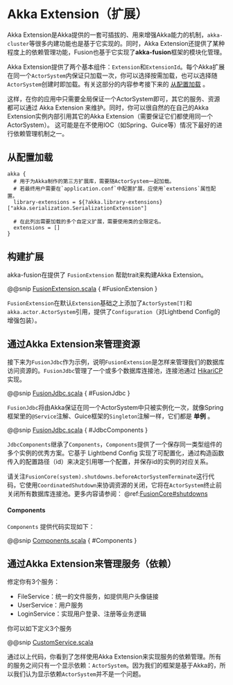 # Akka Extension（扩展）

Akka Extension是Akka提供的一套可插拔的、用来增强Akka能力的机制，`akka-cluster`等很多内建功能也是基于它实现的。同时，Akka Extension还提供了某种程度上的依赖管理功能，Fusion也基于它实现了**akka-fusion**框架的模块化管理。

Akka Extension提供了两个基本组件：`Extension`和`ExtensionId`。每个Akka扩展在同一个`ActorSystem`内保证只加载一次，你可以选择按需加载，也可以选择随`ActorSystem`创建时即加载。有关这部分的内容参考接下来的 [从配置加载](#从配置加载) 。

这样，在你的应用中只需要全局保证一个ActorSystem即可，其它的服务、资源都可以通过 Akka Extension 来维护。同时，你可以很自然的在自己的Akka Extension实例内部引用其它的Akka Extension（需要保证它们都使用同一个ActorSystem）。
这可能是在不使用IOC（如Spring、Guice等）情况下最好的进行依赖管理机制之一。

## 从配置加载

```hocon
akka {
  # 用于为Akka制作的第三方扩展库，需要随ActorSystem一起加载。
  # 若最终用户需要在`application.conf`中配置扩展，应使用`extensions`属性配置。
  library-extensions = ${?akka.library-extensions} ["akka.serialization.SerializationExtension"]

  # 在此列出需要加载的多个自定义扩展，需要使用类的全限定名。
  extensions = []
}
```

## 构建扩展

akka-fusion在提供了 `FusionExtension` 帮助trait来构建Akka Extension。

@@snip [FusionExtension.scala](../../../../../fusion-common/src/main/scala/fusion/common/extension/FusionExtension.scala) { #FusionExtension }

`FusionExtension`在默认`Extension`基础之上添加了`ActorSystem[T]`和`akka.actor.ActorSystem`引用，提供了`Configuration`（对Lightbend Config的增强包装）。

## 通过Akka Extension来管理资源

接下来为`FusionJdbc`作为示例，说明`FusionExtension`是怎样来管理我们的数据库访问资源的。`FusionJdbc`管理了一个或多个数据库连接池，连接池通过 [HikariCP](https://github.com/brettwooldridge/HikariCP) 实现。

@@snip [FusionJdbc.scala](../../../../../fusion-jdbc/src/main/scala/fusion/jdbc/FusionJdbc.scala) { #FusionJdbc }

`FusionJdbc`将由Akka保证在同一个ActorSystem中只被实例化一次，就像Spring框架里的`@Service`注解、Guice框架的`Singleton`注解一样，它们都是 **单例** 。

@@snip [FusionJdbc.scala](../../../../../fusion-jdbc/src/main/scala/fusion/jdbc/FusionJdbc.scala) { #JdbcComponents }

`JdbcComponents`继承了`Components`，`Components`提供了一个保存同一类型组件的多个实例的优秀方案。它基于 Lightbend Config 实现了可配置化，通过构造函数传入的配置路径（id）来决定引用哪一个配置，并保存id的实例的对应关系。

请关注`FusionCore(system).shutdowns.beforeActorSystemTerminate`这行代码，它使用`CoordinatedShutdown`来协调资源的关闭，它将在`ActorSystem`终止前关闭所有数据库连接池。更多内容请参阅： @ref:[FusionCore#shutdowns](./fusion-core.md#shutdowns)

#### Components

`Components` 提供代码实现如下：

@@snip [Components.scala](../../../../../fusion-common/src/main/scala/fusion/common/component/Components.scala) { #Components }

## 通过Akka Extension来管理服务（依赖）

修定你有3个服务：

- FileService：统一的文件服务，如提供用户头像链接
- UserService：用户服务
- LoginService：实现用户登录、注册等业务逻辑

你可以如下定义3个服务

@@snip [CustomService.scala](../../../main/scala/docs/extension/customservice/CustomService.scala)

通过以上代码，你看到了怎样使用Akka Extension来实现服务的依赖管理。所有的服务之间只有一个显示依赖：`ActorSystem`。因为我们的框架是基于Akka的，所以我们认为显示依赖`ActorSystem`并不是一个问题。
